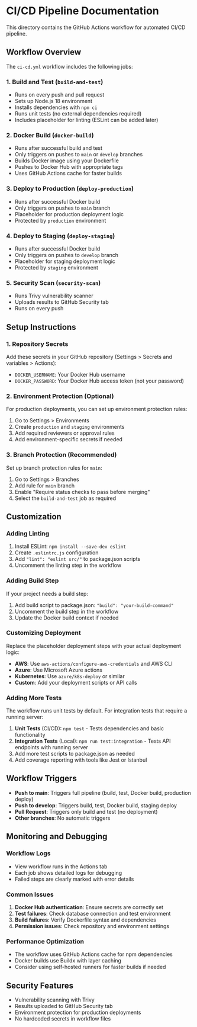 # CI/CD Pipeline Documentation

This directory contains the GitHub Actions workflow for automated CI/CD pipeline.

## Workflow Overview

The `ci-cd.yml` workflow includes the following jobs:

### 1. Build and Test (`build-and-test`)
- Runs on every push and pull request
- Sets up Node.js 18 environment
- Installs dependencies with `npm ci`
- Runs unit tests (no external dependencies required)
- Includes placeholder for linting (ESLint can be added later)

### 2. Docker Build (`docker-build`)
- Runs after successful build and test
- Only triggers on pushes to `main` or `develop` branches
- Builds Docker image using your Dockerfile
- Pushes to Docker Hub with appropriate tags
- Uses GitHub Actions cache for faster builds

### 3. Deploy to Production (`deploy-production`)
- Runs after successful Docker build
- Only triggers on pushes to `main` branch
- Placeholder for production deployment logic
- Protected by `production` environment

### 4. Deploy to Staging (`deploy-staging`)
- Runs after successful Docker build
- Only triggers on pushes to `develop` branch
- Placeholder for staging deployment logic
- Protected by `staging` environment

### 5. Security Scan (`security-scan`)
- Runs Trivy vulnerability scanner
- Uploads results to GitHub Security tab
- Runs on every push

## Setup Instructions

### 1. Repository Secrets
Add these secrets in your GitHub repository (Settings > Secrets and variables > Actions):

- `DOCKER_USERNAME`: Your Docker Hub username
- `DOCKER_PASSWORD`: Your Docker Hub access token (not your password)

### 2. Environment Protection (Optional)
For production deployments, you can set up environment protection rules:

1. Go to Settings > Environments
2. Create `production` and `staging` environments
3. Add required reviewers or approval rules
4. Add environment-specific secrets if needed

### 3. Branch Protection (Recommended)
Set up branch protection rules for `main`:

1. Go to Settings > Branches
2. Add rule for `main` branch
3. Enable "Require status checks to pass before merging"
4. Select the `build-and-test` job as required

## Customization

### Adding Linting
1. Install ESLint: `npm install --save-dev eslint`
2. Create `.eslintrc.js` configuration
3. Add `"lint": "eslint src/"` to package.json scripts
4. Uncomment the linting step in the workflow

### Adding Build Step
If your project needs a build step:

1. Add build script to package.json: `"build": "your-build-command"`
2. Uncomment the build step in the workflow
3. Update the Docker build context if needed

### Customizing Deployment
Replace the placeholder deployment steps with your actual deployment logic:

- **AWS**: Use `aws-actions/configure-aws-credentials` and AWS CLI
- **Azure**: Use Microsoft Azure actions
- **Kubernetes**: Use `azure/k8s-deploy` or similar
- **Custom**: Add your deployment scripts or API calls

### Adding More Tests
The workflow runs unit tests by default. For integration tests that require a running server:

1. **Unit Tests** (CI/CD): `npm test` - Tests dependencies and basic functionality
2. **Integration Tests** (Local): `npm run test:integration` - Tests API endpoints with running server
3. Add more test scripts to package.json as needed
4. Add coverage reporting with tools like Jest or Istanbul

## Workflow Triggers

- **Push to main**: Triggers full pipeline (build, test, Docker build, production deploy)
- **Push to develop**: Triggers build, test, Docker build, staging deploy
- **Pull Request**: Triggers only build and test (no deployment)
- **Other branches**: No automatic triggers

## Monitoring and Debugging

### Workflow Logs
- View workflow runs in the Actions tab
- Each job shows detailed logs for debugging
- Failed steps are clearly marked with error details

### Common Issues
1. **Docker Hub authentication**: Ensure secrets are correctly set
2. **Test failures**: Check database connection and test environment
3. **Build failures**: Verify Dockerfile syntax and dependencies
4. **Permission issues**: Check repository and environment settings

### Performance Optimization
- The workflow uses GitHub Actions cache for npm dependencies
- Docker builds use Buildx with layer caching
- Consider using self-hosted runners for faster builds if needed

## Security Features

- Vulnerability scanning with Trivy
- Results uploaded to GitHub Security tab
- Environment protection for production deployments
- No hardcoded secrets in workflow files
